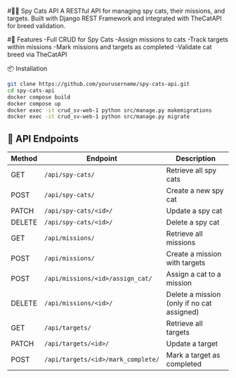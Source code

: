 #🕵️‍♂️ Spy Cats API
A RESTful API for managing spy cats, their missions, and targets. Built with Django REST Framework and integrated with TheCatAPI for breed validation.

#🚀 Features
-Full CRUD for Spy Cats
-Assign missions to cats
-Track targets within missions
-Mark missions and targets as completed
-Validate cat breed via TheCatAPI

📦 Installation

```bash
git clone https://github.com/yourusername/spy-cats-api.git
cd spy-cats-api
docker compose build
docker compose up
docker exec -it crud_sv-web-1 python src/manage.py makemigrations
docker exec -it crud_sv-web-1 python src/manage.py migrate
```

## 🔌 API Endpoints

| Method | Endpoint                                    | Description                                  |
|--------|---------------------------------------------|----------------------------------------------|
| GET    | `/api/spy-cats/`                            | Retrieve all spy cats                        |
| POST   | `/api/spy-cats/`                            | Create a new spy cat                         |
| PATCH  | `/api/spy-cats/<id>/`                       | Update a spy cat                             |
| DELETE | `/api/spy-cats/<id>/`                       | Delete a spy cat                             |
| GET    | `/api/missions/`                            | Retrieve all missions                        |
| POST   | `/api/missions/`                            | Create a mission with targets                |
| POST   | `/api/missions/<id>/assign_cat/`            | Assign a cat to a mission                    |
| DELETE | `/api/missions/<id>/`                       | Delete a mission (only if no cat assigned)   |
| GET    | `/api/targets/`                             | Retrieve all targets                         |
| PATCH  | `/api/targets/<id>/`                        | Update a target                              |
| POST   | `/api/targets/<id>/mark_complete/`          | Mark a target as completed           

